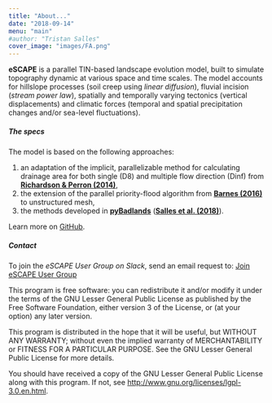 ```yaml
---
title: "About..."
date: "2018-09-14"
menu: "main"
#author: "Tristan Salles"
cover_image: "images/FA.png"
---
```


**eSCAPE** is a parallel TIN-based landscape evolution model, built to simulate topography dynamic at various space and time scales. The model accounts for hillslope processes (soil creep using _linear diffusion_), fluvial incision (_stream power law_), spatially and temporally varying tectonics (vertical displacements) and climatic forces (temporal and spatial precipitation changes and/or sea-level fluctuations).

##### The specs

The model is based on the following approaches:

1. an adaptation of the implicit, parallelizable method for calculating drainage area for both single (D8) and multiple flow direction (Dinf) from [**Richardson & Perron (2014)**](https://agupubs.onlinelibrary.wiley.com/doi/full/10.1002/2013WR014326),
2. the extension of the parallel priority-flood algorithm from [**Barnes (2016)**](https://arxiv.org/abs/1606.06204) to unstructured mesh,
3. the methods developed in [**pyBadlands**](https://github.com/badlands-model/pyBadlands_serial) ([**Salles et al. (2018)**](https://journals.plos.org/plosone/article?id=10.1371/journal.pone.0195557)).

Learn more on [GitHub](https://github.com/Geodels/eSCAPE/blob/master/README.md).

##### Contact

To join the _eSCAPE User Group on Slack_, send an email request to: <a href="MAILTO:tristan.salles@sydney.edu.au?subject=eSCAPE User Group&body=Please send me an invite to join the eSCAPE User Group">Join eSCAPE User Group</a>

This program is free software: you can redistribute it and/or modify it under the terms of the GNU Lesser General Public License as published by the Free Software Foundation, either version 3 of the License, or (at your option) any later version.

This program is distributed in the hope that it will be useful, but WITHOUT ANY WARRANTY; without even the implied warranty of MERCHANTABILITY or FITNESS FOR A PARTICULAR PURPOSE.  See the GNU Lesser General Public License for more details.

You should have received a copy of the GNU Lesser General Public License along with this program.  If not, see <http://www.gnu.org/licenses/lgpl-3.0.en.html>.
